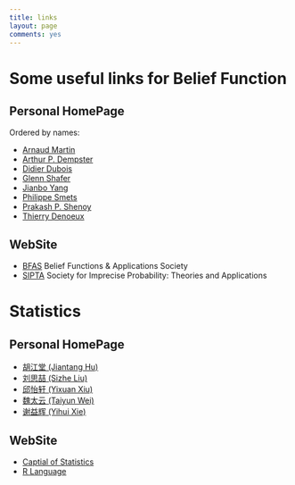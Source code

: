 ```yaml
---
title: links
layout: page
comments: yes
---
```


# Some useful links for  Belief Function

## Personal HomePage

Ordered by names: 

- [Arnaud Martin](http://www.arnaud.martin.free.fr) 
- [Arthur P. Dempster](http://www.stat.harvard.edu/faculty_page.php?page=dempster.html)
- [Didier Dubois](http://www.irit.fr/~Didier.Dubois)
- [Glenn Shafer](http://www.glennshafer.com)
- [Jianbo Yang](https://php.portals.mbs.ac.uk/JianBoYang/Profile/tabid/1073/Default.aspx)
- [Philippe Smets](http://iridia.ulb.ac.be/~psmets)
- [Prakash P. Shenoy](http://web.ku.edu/~pshenoy)
- [Thierry Denoeux](https://www.hds.utc.fr/~tdenoeux/dokuwiki/doku.php)

## WebSite

- [BFAS](http://www.bfasociety.org/) Belief Functions & Applications Society
- [SIPTA](http://www.sipta.org/) Society for Imprecise Probability: Theories and Applications 

# Statistics

## Personal HomePage

- [胡江堂 (Jiantang Hu)](http://li-and-jiang.com/blog/) 
- [刘思喆 (Sizhe Liu)](http://www.bjt.name/) 
- [邱怡轩 (Yixuan Xiu)](http://yixuan.cos.name/)
- [魏太云 (Taiyun Wei)](http://blog.cos.name/taiyun)
- [谢益辉 (Yihui Xie)](http://yihui.name)

## WebSite

- [Captial of Statistics](http://cos.name) 
- [R Language](http://www.r-project.org)
